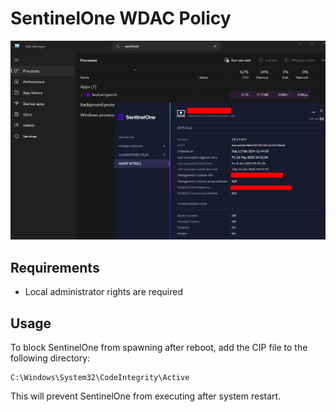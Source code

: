# SentinelOne WDAC Policy

![SentinelOne Blocked](../assets/sentinelone_after_block.png)

## Requirements

- Local administrator rights are required

## Usage

To block SentinelOne from spawning after reboot, add the CIP file to the following directory:

```
C:\Windows\System32\CodeIntegrity\Active
```

This will prevent SentinelOne from executing after system restart.
